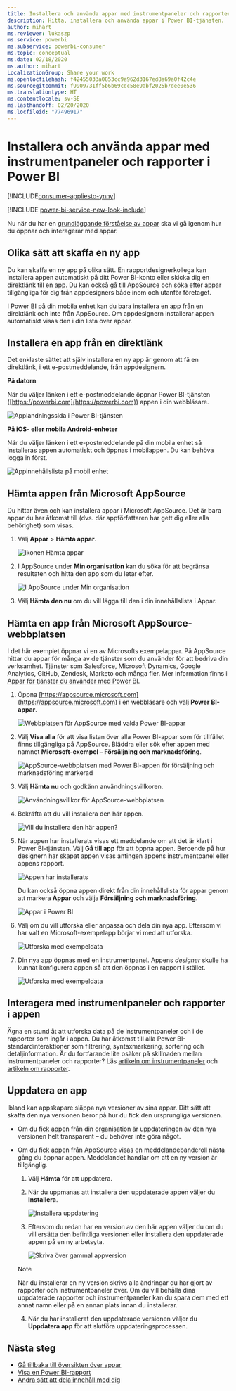```yaml
---
title: Installera och använda appar med instrumentpaneler och rapporter i Power BI
description: Hitta, installera och använda appar i Power BI-tjänsten.
author: mihart
ms.reviewer: lukaszp
ms.service: powerbi
ms.subservice: powerbi-consumer
ms.topic: conceptual
ms.date: 02/18/2020
ms.author: mihart
LocalizationGroup: Share your work
ms.openlocfilehash: f42455033a0853cc9a962d3167ed8a69a0f42c4e
ms.sourcegitcommit: f9909731ff5b6b69cdc58e9abf2025b7dee0e536
ms.translationtype: HT
ms.contentlocale: sv-SE
ms.lasthandoff: 02/20/2020
ms.locfileid: "77496917"
---
```

# <a name="install-and-use-apps-with-dashboards-and-reports-in-power-bi"></a>Installera och använda appar med instrumentpaneler och rapporter i Power BI

[!INCLUDE[consumer-appliesto-ynny](../includes/consumer-appliesto-ynny.md)]

[!INCLUDE [power-bi-service-new-look-include](../includes/power-bi-service-new-look-include.md)]

Nu när du har en [grundläggande förståelse av appar](end-user-apps.md) ska vi gå igenom hur du öppnar och interagerar med appar. 

## <a name="ways-to-get-a-new-app"></a>Olika sätt att skaffa en ny app
Du kan skaffa en ny app på olika sätt. En rapportdesignerkollega kan installera appen automatiskt på ditt Power BI-konto eller skicka dig en direktlänk till en app. Du kan också gå till AppSource och söka efter appar tillgängliga för dig från appdesigners både inom och utanför företaget. 

I Power BI på din mobila enhet kan du bara installera en app från en direktlänk och inte från AppSource. Om appdesignern installerar appen automatiskt visas den i din lista över appar.

## <a name="install-an-app-from-a-direct-link"></a>Installera en app från en direktlänk
Det enklaste sättet att själv installera en ny app är genom att få en direktlänk, i ett e-postmeddelande, från appdesignern.  

**På datorn** 

När du väljer länken i ett e-postmeddelande öppnar Power BI-tjänsten ([https://powerbi.com](https://powerbi.com)) appen i din webbläsare. 

![Applandningssida i Power BI-tjänsten](./media/end-user-app-view/power-bi-app-from-link.png)

**På iOS- eller mobila Android-enheter** 

När du väljer länken i ett e-postmeddelande på din mobila enhet så installeras appen automatiskt och öppnas i mobilappen. Du kan behöva logga in först. 

![Appinnehållslista på mobil enhet](./media/end-user-app-view/power-bi-ios.png)

## <a name="get-the-app-from-microsoft-appsource"></a>Hämta appen från Microsoft AppSource
Du hittar även och kan installera appar i Microsoft AppSource. Det är bara appar du har åtkomst till (dvs. där appförfattaren har gett dig eller alla behörighet) som visas.

1. Välj **Appar**  > **Hämta appar**. 
   
    ![Ikonen Hämta appar](./media/end-user-app-view/power-bi-get-app2.png)    
2. I AppSource under **Min organisation** kan du söka för att begränsa resultaten och hitta den app som du letar efter.
   
    ![I AppSource under Min organisation](./media/end-user-app-view/power-bi-opportunity-app.png)
3. Välj **Hämta den nu** om du vill lägga till den i din innehållslista i Appar. 

## <a name="get-an-app-from-the-microsoft-appsource-website"></a>Hämta en app från Microsoft AppSource-webbplatsen 

I det här exemplet öppnar vi en av Microsofts exempelappar. På AppSource hittar du appar för många av de tjänster som du använder för att bedriva din verksamhet.  Tjänster som Salesforce, Microsoft Dynamics, Google Analytics, GitHub, Zendesk, Marketo och många fler. Mer information finns i [Appar för tjänster du använder med Power BI](../service-connect-to-services.md). 

1. Öppna [https://appsource.microsoft.com](https://appsource.microsoft.com) i en webbläsare och välj **Power BI-appar**.

    ![Webbplatsen för AppSource med valda Power BI-appar  ](./media/end-user-apps/power-bi-appsource.png)


2. Välj **Visa alla** för att visa listan över alla Power BI-appar som för tillfället finns tillgängliga på AppSource. Bläddra eller sök efter appen med namnet **Microsoft-exempel – Försäljning och marknadsföring**.

    ![AppSource-webbplatsen med Power BI-appen för försäljning och marknadsföring markerad  ](./media/end-user-apps/power-bi-appsource-samples.png)

3. Välj **Hämta nu** och godkänn användningsvillkoren.

    ![Användningsvillkor för AppSource-webbplatsen ](./media/end-user-apps/power-bi-permission.png)


4. Bekräfta att du vill installera den här appen.

    ![Vill du installera den här appen?  ](./media/end-user-apps/power-bi-app-install.png)

5. När appen har installerats visas ett meddelande om att det är klart i Power BI-tjänsten. Välj **Gå till app** för att öppna appen. Beroende på hur designern har skapat appen visas antingen appens instrumentpanel eller appens rapport.

    ![Appen har installerats ](./media/end-user-apps/power-bi-app-ready.png)

    Du kan också öppna appen direkt från din innehållslista för appar genom att markera **Appar** och välja **Försäljning och marknadsföring**.

    ![Appar i Power BI](./media/end-user-apps/power-bi-apps.png)


6. Välj om du vill utforska eller anpassa och dela din nya app. Eftersom vi har valt en Microsoft-exempelapp börjar vi med att utforska. 

    ![Utforska med exempeldata](./media/end-user-apps/power-bi-explore.png)

7.  Din nya app öppnas med en instrumentpanel. Appens *designer* skulle ha kunnat konfigurera appen så att den öppnas i en rapport i stället.  

    ![Utforska med exempeldata](./media/end-user-apps/power-bi-new-app.png)


## <a name="interact-with-the-dashboards-and-reports-in-the-app"></a>Interagera med instrumentpaneler och rapporter i appen
Ägna en stund åt att utforska data på de instrumentpaneler och i de rapporter som ingår i appen. Du har åtkomst till alla Power BI-standardinteraktioner som filtrering, syntaxmarkering, sortering och detaljinformation.  Är du fortfarande lite osäker på skillnaden mellan instrumentpaneler och rapporter?  Läs [artikeln om instrumentpaneler](end-user-dashboards.md) och [artikeln om rapporter](end-user-reports.md).  

## <a name="update-an-app"></a>Uppdatera en app 

Ibland kan appskapare släppa nya versioner av sina appar. Ditt sätt att skaffa den nya versionen beror på hur du fick den ursprungliga versionen. 

* Om du fick appen från din organisation är uppdateringen av den nya versionen helt transparent – du behöver inte göra något. 

* Om du fick appen från AppSource visas en meddelandebanderoll nästa gång du öppnar appen. Meddelandet handlar om att en ny version är tillgänglig. 

    1. Välj **Hämta** för att uppdatera.  

        <!--![App update notification](./media/end-user-app-view/power-bi-new-app-version-notification.png) -->

    2. När du uppmanas att installera den uppdaterade appen väljer du **Installera**. 

        ![Installera uppdatering](./media/end-user-app-view/power-bi-install.png) 

    3. Eftersom du redan har en version av den här appen väljer du om du vill ersätta den befintliga versionen eller installera den uppdaterade appen på en ny arbetsyta.   

        ![Skriva över gammal appversion](./media/end-user-app-view/power-bi-already-installed.png) 


    > [!NOTE] 
    > När du installerar en ny version skrivs alla ändringar du har gjort av rapporter och instrumentpaneler över. Om du vill behålla dina uppdaterade rapporter och instrumentpaneler kan du spara dem med ett annat namn eller på en annan plats innan du installerar. 

    4. När du har installerat den uppdaterade versionen väljer du **Uppdatera app** för att slutföra uppdateringsprocessen. 

    <!--![Update app](./media/end-user-app-view/power-bi-new-app-version-update-app.png) -->


## <a name="next-steps"></a>Nästa steg
* [Gå tillbaka till översikten över appar](end-user-apps.md)
* [Visa en Power BI-rapport](end-user-report-open.md)
* [Andra sätt att dela innehåll med dig](end-user-shared-with-me.md)
